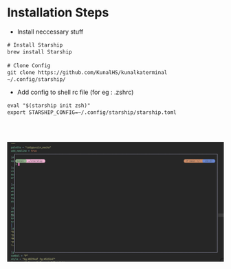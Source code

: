 # Installation Steps

- Install neccessary stuff

```
# Install Starship
brew install Starship

# Clone Config
git clone https://github.com/KunalHS/kunalkaterminal ~/.config/starship/

```

- Add config to shell rc file (for eg : .zshrc)

```
eval "$(starship init zsh)"
export STARSHIP_CONFIG=~/.config/starship/starship.toml
```

<br>
<br>

![img](./ss.png)
